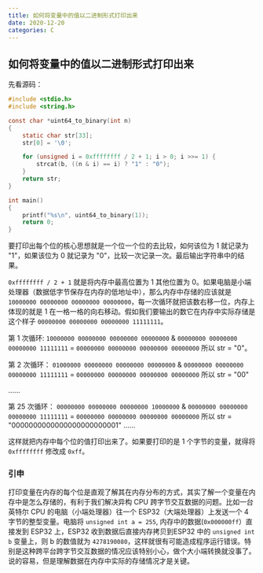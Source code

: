 ```yaml
---
title: 如何将变量中的值以二进制形式打印出来
date: 2020-12-20
categories: C
---
```

## 如何将变量中的值以二进制形式打印出来
先看源码：

```c
#include <stdio.h>
#include <string.h>

const char *uint64_to_binary(int n)
{
    static char str[33];
    str[0] = '\0';

    for (unsigned i = 0xffffffff / 2 + 1; i > 0; i >>= 1) {
        strcat(b, ((n & i) == i) ? "1" : "0");
    }
    return str;
}

int main()
{
    printf("%s\n", uint64_to_binary(1));
    return 0;
}
```

要打印出每个位的核心思想就是一个位一个位的去比较，如何该位为 1 就记录为 "1"，如果该位为 0 就记录为 "0"，比较一次记录一次。最后输出字符串中的结果。

`0xffffffff / 2 + 1` 就是将内存中最高位置为 1 其他位置为 0。如果电脑是小端处理器（数据低字节保存在内存的低地址中），那么内存中存储的应该就是 `10000000 00000000 00000000 00000000`，每一次循环就把该数右移一位，内存上体现的就是 1 在一格一格的向右移动。假如我们要输出的数它在内存中实际存储是这个样子 `00000000 00000000 00000000 11111111`。

第 1 次循环:
`10000000 00000000 00000000 00000000` & `00000000 00000000 00000000 11111111` = `00000000 00000000 00000000 00000000` 所以 str = "0"。

第 2 次循环：
`01000000 00000000 00000000 00000000` & `00000000 00000000 00000000 11111111` = `00000000 00000000 00000000 00000000`
所以 str = "00"

......

第 25 次循环：
`00000000 00000000 00000000 10000000` & `00000000 00000000 00000000 11111111` = `00000000 00000000 00000000 00000000`
所以 str = "0000000000000000000000001"
......

这样就把内存中每个位的值打印出来了。如果要打印的是 1 个字节的变量，就得将 `0xffffffff` 修改成 `0xff`。

### 引申

打印变量在内存的每个位是直观了解其在内存分布的方式，其实了解一个变量在内存中是怎么存储的，有利于我们解决异构 CPU 跨字节交互数据的问题。比如一台英特尔 CPU 的电脑（小端处理器）往一个 ESP32（大端处理器）上发送一个 4 字节的整型变量。电脑将 `unsigned int a = 255`, 内存中的数据(`0x000000ff`）直接发到 ESP32 上，ESP32 收到数据后直接内存拷贝到ESP32 中的 `unsigned int b` 变量上，则 b 的数值就为 `4278190080`，这样就很有可能造成程序运行错误。特别是这种跨平台跨字节交互数据的情况应该特别小心，做个大小端转换就没事了。说的容易，但是理解数据在内存中实际的存储情况才是关键。